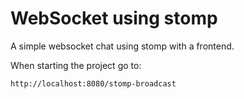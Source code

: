 # WebSocket using stomp

A simple websocket chat using stomp with a frontend.

When starting the project go to:

```
http://localhost:8080/stomp-broadcast
```
